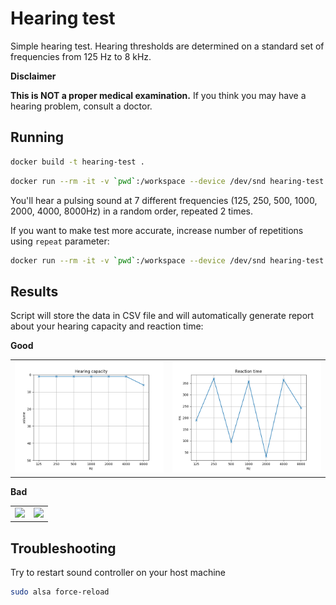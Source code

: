 # Hearing test

Simple hearing test.
Hearing thresholds are determined on a standard set of frequencies from 125 Hz to 8 kHz.

**Disclaimer**

**This is NOT a proper medical examination.**
If you think you may have a hearing problem, consult a doctor.

## Running

```sh
docker build -t hearing-test .
```

```sh
docker run --rm -it -v `pwd`:/workspace --device /dev/snd hearing-test python3 start.py
```

You'll hear a pulsing sound at 7 different frequencies (125, 250, 500, 1000, 2000, 4000, 8000Hz) in a random order, repeated 2 times.

If you want to make test more accurate, increase number of repetitions using `repeat` parameter:

```sh
docker run --rm -it -v `pwd`:/workspace --device /dev/snd hearing-test python3 start.py --repeat 4
```

## Results

Script will store the data in CSV file and will automatically generate report about your hearing capacity and reaction time:

**Good**

<table>
<tr>
<td><img src="./sample_results/capacity_good.png"/></td>
<td><img src="./sample_results/reaction_good.png"/></td>
</tr>
</table>

**Bad**

<table>
<tr>
<td><img src="./sample_output/capacity_bad.png"/></td>
<td><img src="./sample_output/reaction_bad.png"/></td>
</tr>
</table>

## Troubleshooting

Try to restart sound controller on your host machine

```sh
sudo alsa force-reload
```
